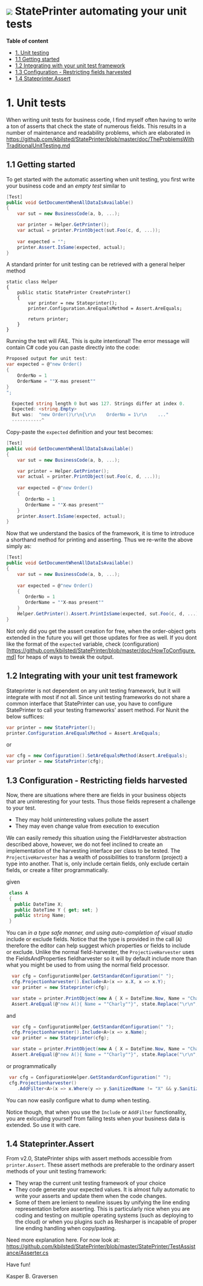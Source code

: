 #  ![](https://raw.github.com/kbilsted/StatePrinter/master/StatePrinter/gfx/stateprinter.png) StatePrinter automating your unit tests



**Table of content**
* [1. Unit testing](#3-unit-tests)
 * [1.1 Getting started](#31-getting-started)
 * [1.2 Integrating with your unit test framework](#34-integrating-with-your-unit-test-framework)
 * [1.3 Configuration - Restricting fields harvested](#35-configuration---restricting-fields-harvested)
 * [1.4 Stateprinter.Assert](#36-stateprinterassert)

 
 
# 1. Unit tests

When writing unit tests for business code, I find myself often having to write a ton of asserts that check the state of numerous fields. This results in a number of maintenance and readability problems, which are elaborated in https://github.com/kbilsted/StatePrinter/blob/master/doc/TheProblemsWithTraditionalUnitTesting.md 
 
## 1.1 Getting started

To get started with the automatic asserting when unit testing, you first write your business code and an *empty test* similar to

```C#
[Test]
public void GetDocumentWhenAllDataIsAvailable()
{ 
    var sut = new BusinessCode(a, b, ...);

    var printer = Helper.GetPrinter();
    var actual = printer.PrintObject(sut.Foo(c, d, ...));
    
    var expected = "";
    printer.Assert.IsSame(expected, actual);    
}
```

A standard printer for unit testing can be retrieved with a general helper method

```
static class Helper
{
    public static StatePrinter CreatePrinter()
    { 
        var printer = new Stateprinter();
        printer.Configuration.AreEqualsMethod = Assert.AreEquals;
        
        return printer;
    }
}
```

Running the test will *FAIL*. This is quite intentional! The error message will contain C# code you can paste directly into the code:

```C#
Proposed output for unit test:
var expected = @"new Order()
{
    OrderNo = 1
    OrderName = ""X-mas present""
}
";

  Expected string length 0 but was 127. Strings differ at index 0.
  Expected: <string.Empty>
  But was:  "new Order()\r\n{\r\n    OrderNo = 1\r\n    ..."
  -----------^
```

Copy-paste the `expected` definition and your test becomes:

```C#
[Test]
public void GetDocumentWhenAllDataIsAvailable()
{ 
    var sut = new BusinessCode(a, b, ...);

    var printer = Helper.GetPrinter();
    var actual = printer.PrintObject(sut.Foo(c, d, ...));
    
    var expected = @"new Order()
    {
       OrderNo = 1
       OrderName = ""X-mas present""
    }
    printer.Assert.IsSame(expected, actual);    
}
```


Now that we understand the basics of the framework, it is time to introduce a shorthand method for printing and asserting. Thus we re-write the above simply as:


```C#
[Test]
public void GetDocumentWhenAllDataIsAvailable()
{ 
    var sut = new BusinessCode(a, b, ...);
    
    var expected = @"new Order()
    {
       OrderNo = 1
       OrderName = ""X-mas present""
    }
    Helper.GetPrinter().Assert.PrintIsSame(expected, sut.Foo(c, d, ...));    
}
```


Not only did you get the assert creation for free, when the order-object gets extended in the future you will get those updates for free as well. If you dont like the format of the `expected` variable, check (configuration)[https://github.com/kbilsted/StatePrinter/blob/master/doc/HowToConfigure.md] for heaps of ways to tweak the output.





## 1.2 Integrating with your unit test framework

Stateprinter is not dependent on any unit testing framework, but it will integrate with most if not all. Since unit testing frameworks do not share a common interface that StatePrinter can use, you have to configure StatePrinter to call your testing frameworks' assert method. For Nunit the below suffices:

```C#
var printer = new StatePrinter();
printer.Configuration.AreEqualsMethod = Assert.AreEquals;
```

or 

```C#
var cfg = new Configuration().SetAreEqualsMethod(Assert.AreEquals);
var printer = new StatePrinter(cfg);
```


## 1.3 Configuration - Restricting fields harvested

Now, there are situations where there are fields in your business objects that are uninteresting for your tests. Thus those fields represent a challenge to your test. 

* They may hold uninteresting values pollute the assert
* They may even change value from execution to execution

We can easily remedy this situation using the FieldHarvester abstraction described above, however, we do not feel inclined to create an implementation of the harvesting interface per class to be tested. The `ProjectiveHarvester` has a wealth of possibilities to transform (project) a type into another. That is, only include certain fields, only exclude certain fields, or create a filter programmatically. 

given

```C#
 class A
 {
   public DateTime X;
   public DateTime Y { get; set; }
   public string Name;
 }
```

You can *in a type safe manner, and using auto-completion of visual studio* include or exclude fields. Notice that the type is provided in the call (`A`) therefore the editor can help suggest which properties or fields to include or exclude. Unlike the normal field-harvester, the `ProjectiveHarvester` uses the FieldsAndProperties fieldharvester so it will by default include more than what you might be used to from using the normal field processor.

```C#
  var cfg = ConfigurationHelper.GetStandardConfiguration(" ");
  cfg.Projectionharvester().Exclude<A>(x => x.X, x => x.Y);
  var printer = new Stateprinter(cfg);

  var state = printer.PrintObject(new A { X = DateTime.Now, Name = "Charly" });
  Assert.AreEqual(@"new A(){ Name = ""Charly""}", state.Replace("\r\n", ""));
```

and

```C#
  var cfg = ConfigurationHelper.GetStandardConfiguration(" ");
  cfg.Projectionharvester().Include<A>(x => x.Name);
  var printer = new Stateprinter(cfg);

  var state = printer.PrintObject(new A { X = DateTime.Now, Name = "Charly" });
  Assert.AreEqual(@"new A(){ Name = ""Charly""}", state.Replace("\r\n", ""));
```

or programmatically

```C#
 var cfg = ConfigurationHelper.GetStandardConfiguration(" ");
 cfg.Projectionharvester()
    .AddFilter<A>(x => x.Where(y => y.SanitizedName != "X" && y.SanitizedName != "Y"));
```

You can now easily configure what to dump when testing. 

Notice though, that when you use the `Include` or `AddFilter` functionality, you are exlcuding yourself from failing tests when your business data is extended. So use it with care.

## 1.4 Stateprinter.Assert

From v2.0, StatePrinter ships with assert methods accessible from `printer.Assert`. These assert methods are preferable to the ordinary assert methods of your unit testing framework:

* They wrap the current unit testing framework of your choice 
* They code generate your expected values. It is almost fully automatic to write your asserts and update them when the code changes.
* Some of them are lenient to newline issues by unifying the line ending representation before asserting. This is particularly nice when you are coding and testing on multiple operating systems (such as deploying to the cloud) or when you plugins such as Resharper is incapable of proper line ending handling when copy/pasting.

Need more explanation here. For now look at: https://github.com/kbilsted/StatePrinter/blob/master/StatePrinter/TestAssistance/Asserter.cs




Have fun!

Kasper B. Graversen
